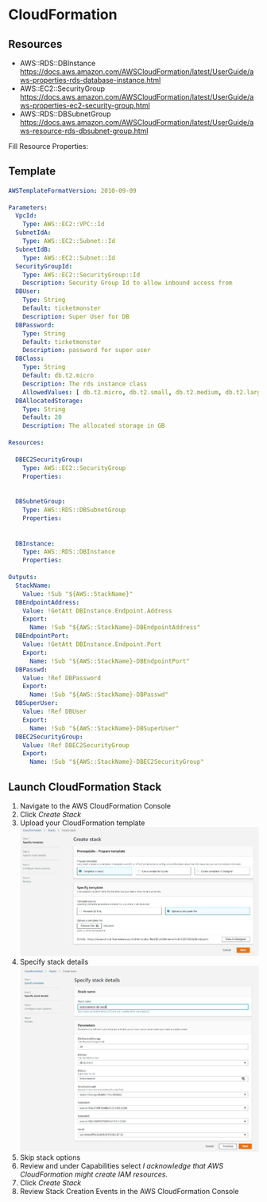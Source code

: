 # CloudFormation

## Resources
- AWS::RDS::DBInstance https://docs.aws.amazon.com/AWSCloudFormation/latest/UserGuide/aws-properties-rds-database-instance.html
- AWS::EC2::SecurityGroup https://docs.aws.amazon.com/AWSCloudFormation/latest/UserGuide/aws-properties-ec2-security-group.html
- AWS::RDS::DBSubnetGroup https://docs.aws.amazon.com/AWSCloudFormation/latest/UserGuide/aws-resource-rds-dbsubnet-group.html

Fill Resource Properties:
## Template
```yaml
AWSTemplateFormatVersion: 2010-09-09

Parameters:
  VpcId:
    Type: AWS::EC2::VPC::Id
  SubnetIdA:
    Type: AWS::EC2::Subnet::Id
  SubnetIdB:
    Type: AWS::EC2::Subnet::Id
  SecurityGroupId:
    Type: AWS::EC2::SecurityGroup::Id
    Description: Security Group Id to allow inbound access from
  DBUser:
    Type: String
    Default: ticketmonster
    Description: Super User for DB
  DBPassword:
    Type: String
    Default: ticketmonster
    Description: password for super user
  DBClass:
    Type: String
    Default: db.t2.micro
    Description: The rds instance class
    AllowedValues: [ db.t2.micro, db.t2.small, db.t2.medium, db.t2.large, db.t2.xlarge, db.t2.2xlarge , db.m4.large, db.m4.xlarge, db.m4.2xlarge , db.m4.4xlarge , db.m4.10xlarge, db.m4.16xlarge, db.m3.medium, db.m3.large, db.m3.xlarge, db.m3.2xlarge , db.r3.large, db.r3.xlarge, db.r3.2xlarge , db.r3.4xlarge , db.r3.8xlarge , db.r4.large, db.r4.xlarge, db.r4.2xlarge , db.r4.4xlarge , db.r4.8xlarge , db.r4.16xlarge, db.m5.large , db.m5.xlarge, db.m5.2xlarge , db.m5.4xlarge, db.m5.12xlarge, db.m5.24xlarge ]
  DBAllocatedStorage:
    Type: String
    Default: 20
    Description: The allocated storage in GB

Resources:

  DBEC2SecurityGroup:
    Type: AWS::EC2::SecurityGroup
    Properties:


  DBSubnetGroup:
    Type: AWS::RDS::DBSubnetGroup
    Properties:


  DBInstance:
    Type: AWS::RDS::DBInstance
    Properties:
 
Outputs:
  StackName:
    Value: !Sub "${AWS::StackName}"
  DBEndpointAddress:
    Value: !GetAtt DBInstance.Endpoint.Address
    Export:
      Name: !Sub "${AWS::StackName}-DBEndpointAddress"
  DBEndpointPort:
    Value: !GetAtt DBInstance.Endpoint.Port
    Export:
      Name: !Sub "${AWS::StackName}-DBEndpointPort"
  DBPasswd:
    Value: !Ref DBPassword
    Export:
      Name: !Sub "${AWS::StackName}-DBPasswd"
  DBSuperUser:
    Value: !Ref DBUser
    Export:
      Name: !Sub "${AWS::StackName}-DBSuperUser"
  DBEC2SecurityGroup:
    Value: !Ref DBEC2SecurityGroup
    Export:
      Name: !Sub "${AWS::StackName}-DBEC2SecurityGroup"
```


## Launch CloudFormation Stack
1. Navigate to the AWS CloudFormation Console
1. Click *Create Stack*
1. Upload your CloudFormation template
    ![](img/cf_01.JPG)
1. Specify stack details
    ![](img/cf_02.JPG)
1. Skip stack options
1. Review and under Capabilities select *I acknowledge that AWS CloudFormation might create IAM resources.*
1. Click *Create Stack*
1. Review Stack Creation Events in the AWS CloudFormation Console